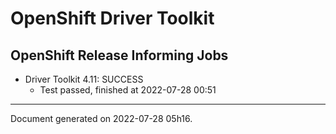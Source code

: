 
OpenShift Driver Toolkit
========================

OpenShift Release Informing Jobs
--------------------------------



* Driver Toolkit 4.11: SUCCESS
  - Test passed, finished at 2022-07-28 00:51






---
Document generated on 2022-07-28 05h16.
